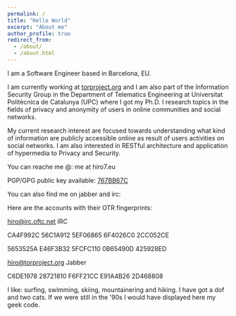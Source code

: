 ```yaml
---
permalink: /
title: "Hello World"
excerpt: "About me"
author_profile: true
redirect_from: 
  - /about/
  - /about.html
---
```


I am a Software Engineer based in Barcelona, EU.

I am currently working at [torproject.org](https://torproject.org) and I am also part of the Information Security Group in the Department of Telematics Engineering at Universitat Politècnica de Catalunya (UPC) where I got my Ph.D. I research topics in the fields of privacy and anonymity of users in online communities and social networks.

My current research interest are focused towards understanding what kind of information are publicly accessible online as result of users activities on social networks. I am also interested in RESTful architecture and application of hypermedia to Privacy and Security.

You can reache me @: me at hiro7.eu

PGP/GPG public key available: [767BB67C](https://pgp.mit.edu/pks/lookup?op=get&search=0xA38425F1767BB67C)

You can also find me on jabber and irc:

Here are the accounts with their OTR fingerprints:

hiro@irc.oftc.net  IRC

CA4F992C 56C1A912 5EF06865 6F4026C0 2CC052CE

5653525A E46F3B32 5FCFC110 0B65490D 425928ED

hiro@torproject.org Jabber

C6DE1978 28721810 F6FF21CC E91A4B26 2D468808


I like: surfing, swimming, skiing, mountainering and hiking. I have got a dof and two cats. If we were still in the '90s I would have displayed here my geek code.
